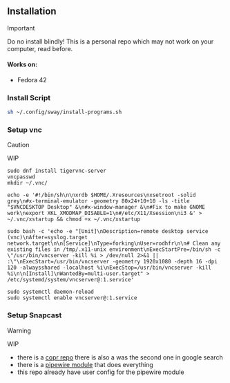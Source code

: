 ## Installation
> [!IMPORTANT]
> Do no install blindly! This is a personal repo which may not work on your computer, read before.

#### Works on: 
* Fedora 42
  
### Install Script
```bash
sh ~/.config/sway/install-programs.sh
```

### Setup vnc
> [!CAUTION]
> WIP
```
sudo dnf install tigervnc-server
vncpasswd
mkdir ~/.vnc/

echo -e '#!/bin/sh\n\nxrdb $HOME/.Xresources\nxsetroot -solid grey\n#x-terminal-emulator -geometry 80x24+10+10 -ls -title "$VNCDESKTOP Desktop" &\n#x-window-manager &\n#Fix to make GNOME work\nexport XKL_XMODMAP_DISABLE=1\n#/etc/X11/Xsession\ni3 &' > ~/.vnc/xstartup && chmod +x ~/.vnc/xstartup

sudo bash -c 'echo -e "[Unit]\nDescription=remote desktop service (vnc)\nAfter=syslog.target network.target\n\n[Service]\nType=forking\nUser=rodhfr\n\n# Clean any existing files in /tmp/.x11-unix environment\nExecStartPre=/bin/sh -c \"/usr/bin/vncserver -kill %i > /dev/null 2>&1 || :\"\nExecStart=/usr/bin/vncserver -geometry 1920x1080 -depth 16 -dpi 120 -alwaysshared -localhost %i\nExecStop=/usr/bin/vncserver -kill %i\n\n[Install]\nWantedBy=multi-user.target" > /etc/systemd/system/vncserver@:1.service'

sudo systemctl daemon-reload
sudo systemctl enable vncserver@:1.service
```

### Setup Snapcast
> [!WARNING]
> WIP
 * there is a [copr repo](https://copr.fedorainfracloud.org/coprs/jwillikers/snapcast) there is also a was the second one in google search
 * there is a [pipewire module](https://docs.pipewire.org/page_module_snapcast_discover.html) that does everything  
 * this repo already have user config for the pipewire module

